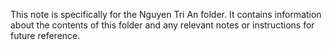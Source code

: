 This note is specifically for the Nguyen Tri An folder. It contains information about the contents of this folder and any relevant notes or instructions for future reference.